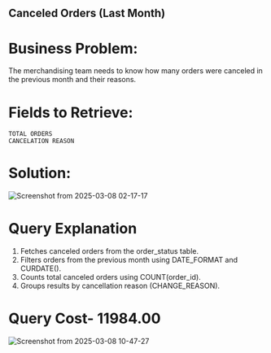 ## Canceled Orders (Last Month)  
# Business Problem:
The merchandising team needs to know how many orders were canceled in the previous month and their reasons.  
# Fields to Retrieve:  
    TOTAL ORDERS  
    CANCELATION REASON  

# Solution:
![Screenshot from 2025-03-08 02-17-17](https://github.com/user-attachments/assets/4e07afa7-e2fb-4b7c-adeb-3feede4a3778)


# Query Explanation  
   1. Fetches canceled orders from the order_status table.  
   2. Filters orders from the previous month using DATE_FORMAT and CURDATE().     
   3. Counts total canceled orders using COUNT(order_id).  
   4. Groups results by cancellation reason (CHANGE_REASON).

# Query Cost- 11984.00  
![Screenshot from 2025-03-08 10-47-27](https://github.com/user-attachments/assets/abcf8de0-4268-4891-b5b5-a7b58729f3a0)



